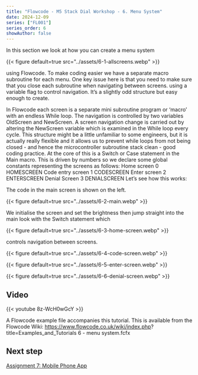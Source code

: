 ```yaml
---
title: "Flowcode - M5 Stack Dial Workshop - 6. Menu System"
date: 2024-12-09
series: ["FL001"]
series_order: 6
showAuthor: false
---
```


In this section we look at how you can create a menu system

{{< figure
    default=true
    src="../assets/6-1-allscreens.webp"
    >}}

using Flowcode. To make coding easier we have a separate
macro subroutine for each menu. One key issue here is that
you need to make sure that you close each subroutine when
navigating between screens. using a variable flag to control
navigation. It’s a slightly odd structure but easy enough to
create.


In Flowcode each screen is a separate mini subroutine
program or ‘macro’ with an endless While loop. The navigation
is controlled by two variables OldScreen and NewScreen. A
screen navigation change is carried out by altering the
NewScreen variable which is examined in the While loop every
cycle. This structure might be a little unfamiliar to some
engineers, but it is actually really flexible and it allows us to
prevent while loops from not being closed - and hence the
microcontroller subroutine stack clean - good coding practice.
At the core of this is a Switch or Case statement in the Main
macro. This is driven by numbers so we declare some global
constants representing the screens as follows:
Home screen              0        HOMESCREEN
Code entry screen        1        CODESCREEN
Enter screen        2        ENTERSCREEN
Denial Screen            3        DENIALSCREEN
Let’s see how this works:


The code in the main screen is shown on the left.

{{< figure
    default=true
    src="../assets/6-2-main.webp"
    >}}

We initialise the screen and set the brightness then jump
straight into the main   look with the Switch statement which

{{< figure
    default=true
    src="../assets/6-3-home-screen.webp"
    >}}

controls navigation between screens.


{{< figure
    default=true
    src="../assets/6-4-code-screen.webp"
    >}}

{{< figure
    default=true
    src="../assets/6-5-enter-screen.webp"
    >}}

{{< figure
    default=true
    src="../assets/6-6-denial-screen.webp"
    >}}

## Video

{{< youtube 8z-WcH0wGcY >}}

A Flowcode example file accompanies this tutorial. This is
available from the Flowcode Wiki:
https://www.flowcode.co.uk/wiki/index.php?
title=Examples_and_Tutorials
6 - menu system.fcfx

## Next step

[Assignment 7: Mobile Phone App](../07-mobile-phone-app)
